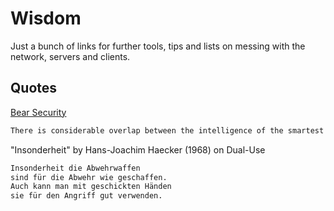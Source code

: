 # Wisdom

Just a bunch of links for further tools, tips and lists on messing with the network, servers and clients.

## Quotes

[Bear Security](https://www.schneier.com/blog/archives/2006/08/security_is_a_t.html)

``` txt
There is considerable overlap between the intelligence of the smartest bears and the dumbest tourists.
```

"Insonderheit" by Hans-Joachim Haecker (1968) on Dual-Use

``` txt
Insonderheit die Abwehrwaffen
sind für die Abwehr wie geschaffen.
Auch kann man mit geschickten Händen
sie für den Angriff gut verwenden.
```

